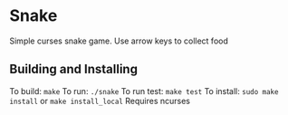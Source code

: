 # Snake
Simple curses snake game. Use arrow keys to collect food

## Building and Installing
To build: `make`
To run: `./snake`
To run test: `make test`
To install: `sudo make install` or `make install_local`
Requires ncurses  
